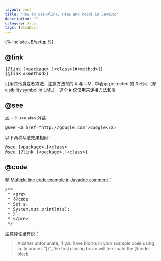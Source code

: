 ```yaml
---
layout: post
title: "How to use @link, @see and @code in JavaDoc"
description: ""
category: Java
tags: [JavaDoc]
---
```

{% include JB/setup %}

## @link

<pre class="prettyprint linenums">
{@link [&lt;package&gt;.]&lt;class&gt;[#&lt;method&gt;]}
{@link #&lt;method&gt;}
</pre>

引用其他类或者方法，注意方法前的 # 与 UML 中表示 protected 的 # 不同（参 [visibility symbol in UML](/uml/2013/04/09/visibility-symbol-in-uml)），这个 # 仅仅用来连接方法和类

## @see

加一个 see also 外链:

<pre class="prettyprint linenums">
@see &lt;a href="http://google.com"&gt;Google&lt;/a&gt;
</pre>

以下两种写法效果相同：

<pre class="prettyprint linenums">
@see [&lt;package&gt;.]&lt;class&gt;
@see {@link [&lt;package&gt;.]&lt;class&gt;} 
</pre>

## @code

参 [Multiple line code example in Javadoc comment](http://stackoverflow.com/a/542142)：

<pre class="prettyprint linenums">
/**
 * &lt;pre&gt;
 * {@code
 * Set<String> s;
 * System.out.println(s);
 * }
 * &lt;/pre&gt;
 */
</pre>

注意评论里有说：

> Another unfortunate, if you have blocks in your example code using curly braces "{}", the first closing brace will terminate the @code block.

